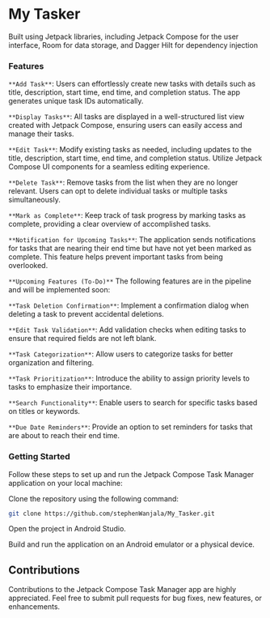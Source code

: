 # My Tasker
Built using Jetpack libraries, including Jetpack Compose for the user interface, Room for data storage, and Dagger Hilt for dependency injection

### Features
`**Add Task**`: Users can effortlessly create new tasks with details such as title, description, start time, end time, and completion status. The app generates unique task IDs automatically.

`**Display Tasks**`: All tasks are displayed in a well-structured list view created with Jetpack Compose, ensuring users can easily access and manage their tasks.

`**Edit Task**`: Modify existing tasks as needed, including updates to the title, description, start time, end time, and completion status. Utilize Jetpack Compose UI components for a seamless editing experience.

`**Delete Task**`: Remove tasks from the list when they are no longer relevant. Users can opt to delete individual tasks or multiple tasks simultaneously.

`**Mark as Complete**`: Keep track of task progress by marking tasks as complete, providing a clear overview of accomplished tasks.

`**Notification for Upcoming Tasks**`: The application sends notifications for tasks that are nearing their end time but have not yet been marked as complete. This feature helps prevent important tasks from being overlooked.

`**Upcoming Features (To-Do)**`
The following features are in the pipeline and will be implemented soon:

`**Task Deletion Confirmation**`: Implement a confirmation dialog when deleting a task to prevent accidental deletions.

`**Edit Task Validation**`: Add validation checks when editing tasks to ensure that required fields are not left blank.

`**Task Categorization**`: Allow users to categorize tasks for better organization and filtering.

`**Task Prioritization**`: Introduce the ability to assign priority levels to tasks to emphasize their importance.

`**Search Functionality**`: Enable users to search for specific tasks based on titles or keywords.

`**Due Date Reminders**`: Provide an option to set reminders for tasks that are about to reach their end time.

### Getting Started
Follow these steps to set up and run the Jetpack Compose Task Manager application on your local machine:

Clone the repository using the following command:

```bash
git clone https://github.com/stephenWanjala/My_Tasker.git
```
Open the project in Android Studio.

Build and run the application on an Android emulator or a physical device.


## Contributions
Contributions to the Jetpack Compose Task Manager app are highly appreciated. Feel free to submit pull requests for bug fixes, new features, or enhancements.



